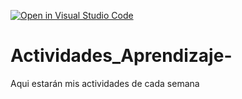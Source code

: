 [![Open in Visual Studio Code](https://classroom.github.com/assets/open-in-vscode-c66648af7eb3fe8bc4f294546bfd86ef473780cde1dea487d3c4ff354943c9ae.svg)](https://classroom.github.com/online_ide?assignment_repo_id=8480041&assignment_repo_type=AssignmentRepo)
# Actividades_Aprendizaje-
Aqui estarán mis actividades de cada semana
